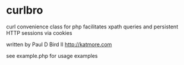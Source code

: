 curlbro
=======

curl convenience class for php 
 facilitates xpath queries and persistent HTTP sessions via cookies

written by Paul D Bird II 
http://katmore.com

see example.php for usage examples

